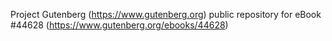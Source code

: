 Project Gutenberg (https://www.gutenberg.org) public repository for eBook #44628 (https://www.gutenberg.org/ebooks/44628)
